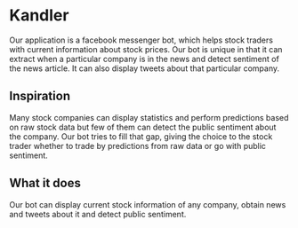 # Kandler
Our application is a facebook messenger bot, which helps stock traders with current information about stock prices. Our bot is unique in that it can extract when a particular company is in the news and detect sentiment of the news article. It can also display tweets about that particular company. 

## Inspiration
Many stock companies can display statistics and perform predictions based on raw stock data but few of them can detect the public sentiment about the company. Our bot tries to fill that gap, giving the choice to the stock trader whether to trade by predictions from raw data or go with public sentiment.

## What it does
Our bot can display current stock information of any company, obtain news and tweets about it and detect public sentiment. 
